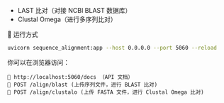 

- LAST 比对（对接 NCBI BLAST 数据库）
- Clustal Omega（进行多序列比对）

🔹 运行方式
```sh
uvicorn sequence_alignment:app --host 0.0.0.0 --port 5060 --reload
```
你可以在浏览器访问：
```
📜 http://localhost:5060/docs （API 文档）
🚀 POST /align/blast (上传序列文件，进行 BLAST 比对)
🔄 POST /align/clustalo (上传 FASTA 文件，进行 Clustal Omega 比对)
```
